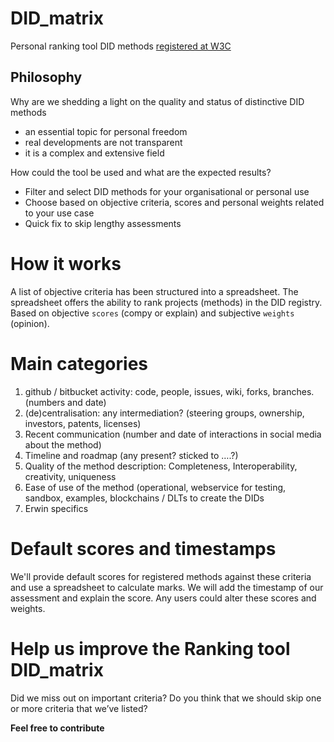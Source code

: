 # DID_matrix


Personal ranking tool DID methods [registered at W3C](https://w3c-ccg.github.io/did-method-registry/)

## Philosophy

Why are we shedding a light on the quality and status of distinctive DID methods
* an essential topic for personal freedom
* real developments are not transparent
* it is a complex and extensive field

How could the tool be used and what are the expected results?
* Filter and select DID methods for your organisational or personal use
* Choose based on objective criteria, scores and personal weights related to your use case
* Quick fix to skip lengthy assessments

# How it works
A list of objective criteria has been structured into a spreadsheet. The spreadsheet offers the ability to rank projects (methods) in the DID registry. 
Based on objective `scores` (compy or explain) and subjective `weights` (opinion).

# Main categories
1. github / bitbucket activity: code, people, issues, wiki, forks, branches. (numbers and date)
2. (de)centralisation: any intermediation? (steering groups, ownership, investors, patents, licenses)
3. Recent communication (number and date of interactions in social media about the method)
4. Timeline and roadmap (any present? sticked to ….?)
5. Quality of the method description: Completeness, Interoperability, creativity, uniqueness
6. Ease of use of the method (operational, webservice for testing, sandbox, examples, blockchains / DLTs to create the DIDs
7. Erwin specifics

# Default scores and timestamps
We'll provide default scores for registered methods against these criteria and use a spreadsheet to calculate marks. We will add the timestamp of our assessment and explain the score. Any users could alter these scores and weights.

# Help us improve the Ranking tool DID_matrix
Did we miss out on important criteria? Do you think that we should skip one or more criteria that we’ve listed?

**Feel free to contribute**
